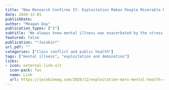 ```yaml
---
title: "New Research Confirms It: Exploitation Makes People Miserable Mentally. An Interview with Seth Prins • Jacobin"
date: 2020-12-01
publishDate: 
author: "Meagan Day"
publication_types: ["2"]
subtitle: "We always knew mental illness was exacerbated by the stress of economic hardship. But new research confirms that the more a boss is exploiting a worker, the worse it is for that worker's mental health."
featured: false
publication: "*Jacobin*"
url_pdf: ""
categories: ["Class conflict and public health"]
tags: ["mental illness", "exploitation and domination"]
links: 
- icon: external-link-alt
  icon-pack: fas
  name: Link
  url: https://jacobinmag.com/2020/12/exploitation-marx-mental-health-capitalism
---
```


